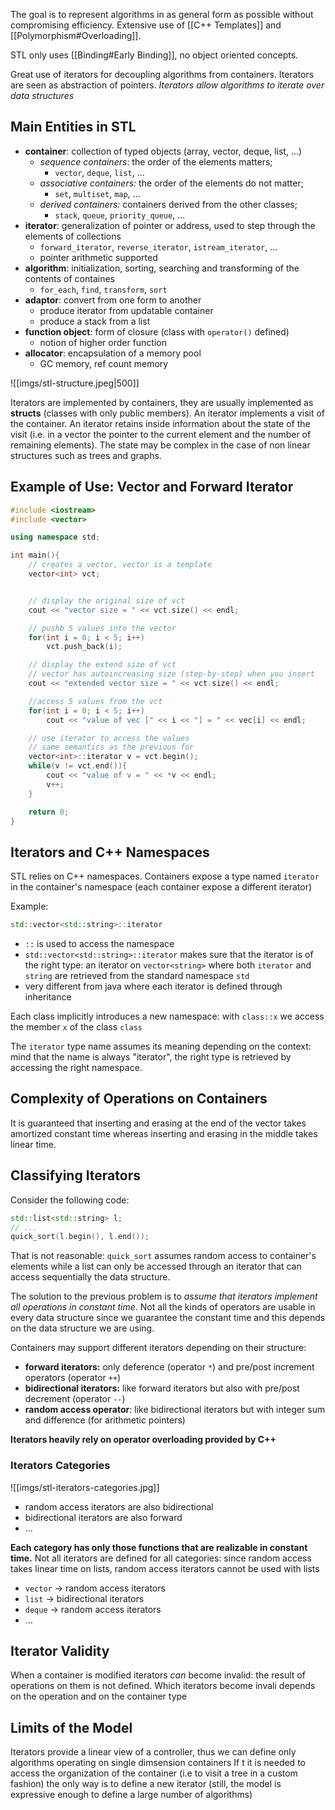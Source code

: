 The goal is to represent algorithms in as general form as possible without compromising efficiency.
Extensive use of [[C++ Templates]] and [[Polymorphism#Overloading]].

STL only uses [[Binding#Early Binding]], no object oriented concepts. 

Great use of iterators for decoupling algorithms from containers. Iterators are seen as abstraction of pointers. 
*Iterators allow algorithms to iterate over data structures*

## Main Entities in STL
- **container**: collection of typed objects (array, vector, deque, list, ...)
	- *sequence containers*: the order of the elements matters;
		- `vector`, `deque`, `list`, ...
	- *associative containers:* the order of the elements do not matter;
		- `set`, `multiset`, `map`, ...
	- *derived containers:* containers derived from the other classes;
		- `stack`, `queue`, `priority_queue`, ...
-  **iterator**: generalization of pointer or address, used to step through the elements of collections
	- `forward_iterator`, `reverse_iterator`, `istream_iterator`, ...
	- pointer arithmetic supported
- **algorithm**: initialization, sorting, searching and transforming of the contents of containes
	- `for_each`, `find`, `transform`, `sort`
- **adaptor**: convert from one form to another
	- produce iterator from updatable container
	- produce a stack from a list
- **function object**: form of closure (class with `operator()` defined)
	- notion of higher order function
- **allocator**: encapsulation of a memory pool
	- GC memory, ref count memory

![[imgs/stl-structure.jpeg|500]]

Iterators are implemented by containers, they are usually implemented as **structs** (classes with only public members). An iterator implements a visit of the container. 
An iterator retains inside information about the state of the visit (i.e. in a vector the pointer to the current element and the number of remaining elements). 
The state may be complex in the case of non linear structures such as trees and graphs.

## Example of Use: Vector and Forward Iterator
```cpp
#include <iostream>
#include <vector>

using namespace std;

int main(){
	// creates a vector, vector is a template
	vector<int> vct; 


	// display the original size of vct
	cout << "vector size = " << vct.size() << endl;

	// pushb 5 values into the vector
	for(int i = 0; i < 5; i++)
		vct.push_back(i);

	// display the extend size of vct
	// vector has autoincreasing size (step-by-step) when you insert
	cout << "extended vector size = " << vct.size() << endl;

	//access 5 values from the vct
	for(int i = 0; i < 5; i++)
		cout << "value of vec [" << i << "] = " << vec[i] << endl;

	// use iterator to access the values
	// same semantics as the previous for
	vector<int>::iterator v = vct.begin();
	while(v != vct.end()){
		cout << "value of v = " << *v << endl;
		v++;
	}

	return 0;
}
```

## Iterators and C++ Namespaces
STL relies on C++ namespaces. Containers expose a type named `iterator` in the container's namespace (each container expose a different iterator)

Example:
```cpp
std::vector<std::string>::iterator
```
- `::` is used to access the namespace 
- `std::vector<std::string>::iterator` makes sure that the iterator is of the right type: an iterator on `vector<string>` where both `iterator` and `string` are retrieved from the standard namespace `std`
- very different from java where each iterator is defined through inheritance

Each class implicitly introduces a new namespace: with `class::x` we access the member `x` of the class `class`

The `iterator` type name assumes its meaning depending on the context: mind that the name is always "iterator", the right type is retrieved by accessing the right namespace. 

## Complexity of Operations on Containers
It is guaranteed that inserting and erasing at the end of the vector takes amortized constant time whereas inserting and erasing in the middle takes linear time. 

## Classifying Iterators
Consider the following code:
```cpp
std::list<std::string> l; 
// ...
quick_sort(l.begin(), l.end());
```

That is not reasonable: `quick_sort` assumes random access to container's elements while a list can only be accessed through an iterator that can access sequentially the data structure. 

The solution to the previous problem is to *assume that iterators implement all operations in constant time*. 
Not all the kinds of operators are usable in every data structure since we guarantee the constant time and this depends on the data structure we are using.

Containers may support different iterators depending on their structure:
- **forward iterators:** only deference (operator `*`) and pre/post increment operators (operator `++`)
- **bidirectional iterators:** like forward iterators but also with pre/post decrement (operator `--`)
- **random access operator**: like bidirectional iterators but with integer sum and difference (for arithmetic pointers)

**Iterators heavily rely on operator overloading provided by C++**

### Iterators Categories
![[imgs/stl-iterators-categories.jpg]]
- random access iterators are also bidirectional
- bidirectional iterators  are also forward
- ...

**Each category has only those functions that are realizable in constant time.** 
Not all iterators are defined for all categories: since random access takes linear time on lists, random access iterators cannot be used with lists
- `vector` -> random access iterators
- `list` -> bidirectional iterators
- `deque` -> random access iterators
- ...

## Iterator Validity
When a container is modified iterators *can* become invalid: the result of operations on them is not defined.
Which iterators become invali depends on the operation and on the container type

## Limits of the Model 
Iterators provide a linear view of a controller, thus we can define only algorithms operating on single dimsension containers
If t it is needed to access the organization of the container (i.e to visit a tree in a custom fashion) the only way is to define a new iterator 
(still, the model is expressive enough to define a large number of algorithms)